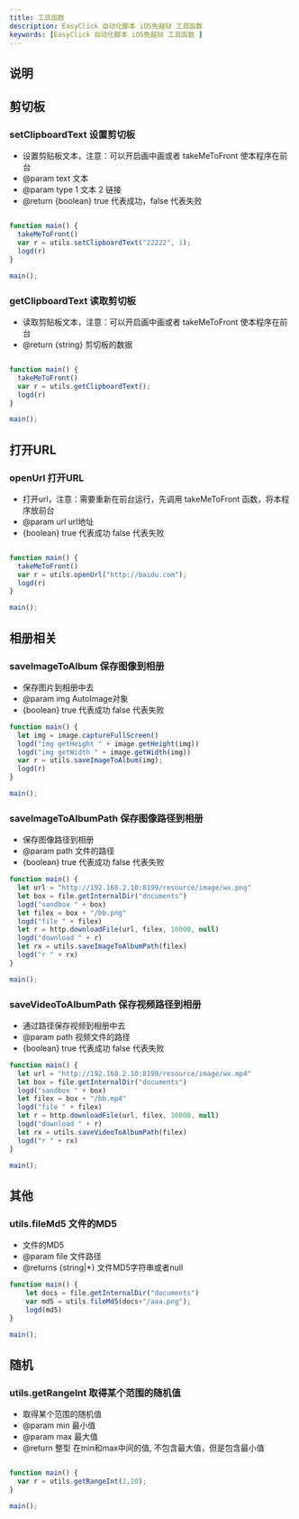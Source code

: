 ```yaml
---
title: 工具函数 
description: EasyClick 自动化脚本 iOS免越狱 工具函数 
keywords: [EasyClick 自动化脚本 iOS免越狱 工具函数 ]
---
```


## 说明

## 剪切板

### setClipboardText 设置剪切板

* 设置剪贴板文本，注意：可以开启画中画或者 takeMeToFront 使本程序在前台
* @param text 文本
* @param type 1 文本 2 链接
* @return {boolean} true 代表成功，false 代表失败

```javascript

function main() {
  takeMeToFront()
  var r = utils.setClipboardText("22222", 1);
  logd(r)
}

main();
```

### getClipboardText 读取剪切板

* 读取剪贴板文本，注意：可以开启画中画或者 takeMeToFront 使本程序在前台
* @return {string} 剪切板的数据

```javascript

function main() {
  takeMeToFront()
  var r = utils.getClipboardText();
  logd(r)
}

main();
```

## 打开URL

### openUrl 打开URL

* 打开url，注意：需要重新在前台运行，先调用 takeMeToFront 函数，将本程序放前台
* @param url url地址
* {boolean} true 代表成功 false 代表失败

```javascript

function main() {
  takeMeToFront()
  var r = utils.openUrl("http://baidu.com");
  logd(r)
}

main();
```

## 相册相关

### saveImageToAlbum 保存图像到相册

* 保存图片到相册中去
* @param img AutoImage对象
* {boolean} true 代表成功 false 代表失败

```javascript
function main() {
  let img = image.captureFullScreen()
  logd("img getHeight " + image.getHeight(img))
  logd("img getWidth " + image.getWidth(img))
  var r = utils.saveImageToAlbum(img);
  logd(r)
}

main();
```

### saveImageToAlbumPath 保存图像路径到相册

* 保存图像路径到相册
* @param path 文件的路径
* {boolean} true 代表成功 false 代表失败

```javascript
function main() {
  let url = "http://192.168.2.10:8199/resource/image/wx.png"
  let box = file.getInternalDir("documents")
  logd("sandbox " + box)
  let filex = box + "/bb.png"
  logd("file " + filex)
  let r = http.downloadFile(url, filex, 10000, null)
  logd("download " + r)
  let rx = utils.saveImageToAlbumPath(filex)
  logd("r " + rx)
}

main();
```

### saveVideoToAlbumPath 保存视频路径到相册

* 通过路径保存视频到相册中去
* @param path 视频文件的路径
* {boolean} true 代表成功 false 代表失败

```javascript
function main() {
  let url = "http://192.168.2.10:8199/resource/image/wx.mp4"
  let box = file.getInternalDir("documents")
  logd("sandbox " + box)
  let filex = box + "/bb.mp4"
  logd("file " + filex)
  let r = http.downloadFile(url, filex, 10000, null)
  logd("download " + r)
  let rx = utils.saveVideoToAlbumPath(filex)
  logd("r " + rx)
}

main();
```


## 其他

### utils.fileMd5 文件的MD5
* 文件的MD5
* @param file 文件路径
* @returns {string|*} 文件MD5字符串或者null
```javascript
function main() {
    let docs = file.getInternalDir("documents")
    var md5 = utils.fileMd5(docs+"/aaa.png");
    logd(md5)
}

main();
```


## 随机

### utils.getRangeInt 取得某个范围的随机值

* 取得某个范围的随机值
* @param min 最小值
* @param max 最大值
* @return 整型 在min和max中间的值, 不包含最大值，但是包含最小值

```javascript

function main() {
  var r = utils.getRangeInt(2,10);
}

main();
```

